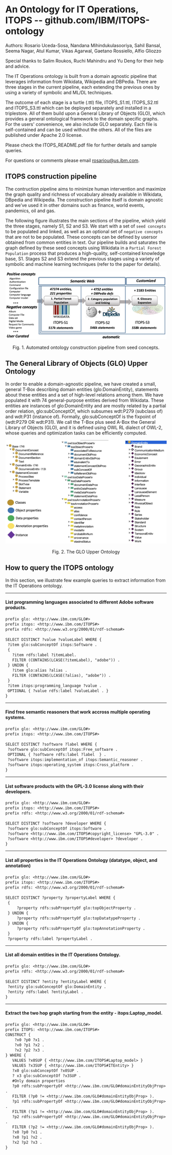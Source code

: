 # An Ontology for IT Operations, ITOPS -- github.com/IBM/ITOPS-ontology
Authors: Rosario Uceda-Sosa, Nandana Mihindukulasooriya, Sahil Bansal, Seema Nagar, Atul Kumar, Vikas Agarwal, Gaetano Rossiello, Alfio Gliozzo 

Special thanks to Salim Roukos, Ruchi Mahindru and Yu Deng for their help and advice. 

The IT Operations ontology is built from a domain agnostic pipeline that leverages information from Wikidata, Wikipedia and DBPedia. There are three stages in the current pipeline, each extending the previous ones by using a variety of symbolic and ML/DL techniques. 

The outcome of each stage is a turtle (.ttl) file, ITOPS_S1.ttl, ITOPS_S2.ttl and ITOPS_S3.ttl which can be deployed separately and installed in a triplestore. All of them build upon a General Library of Objects (GLO), which
provides a general ontological framework to the domain specific graphs. For the users' convenience, we also include GLO separately. Each file is self-contained and can be used without the others. All of the files are published under Apache 2.0 license. 

Please check the ITOPS_README.pdf file for further details and sample queries. 

For questions or comments please email [rosariou@us.ibm.com](mailto:rosariou@us.ibm.com).

## ITOPS construction pipeline
The contruction pipeline aims to minimize human intervention and maximize the graph quality and richness of vocabulary already available in Wikidata, DBpedia and Wikipedia. The construction pipeline itself is domain agnostic and we’ve used it in other domains such as finance, world events, pandemics, oil and gas.

The following figure illustrates the main sections of the pipeline, which yield the three stages,  namely  S1,  S2  and  S3.  We start with a set of `seed concepts` to be populated and linked, as well as an optional set of `negative concepts` that are not to be populated. These concepts can be defined by usersor obtained from common entities in text. Our pipeline builds and saturates the graph defined by these seed concepts using Wikidata in a `Partial Forest Population` process that  produces a high-quality, self-contained knowledge base, S1. Stages S2 and S3 extend the previous stages using a variety of symbolic and machine learning techniques (refer to the paper for details). 

![](images/ITOPSPipeline.jpg)
<p align="center"> Fig. 1. Automated ontology construction pipeline from seed concepts. </p>

## The General Library of Objects (GLO) Upper Ontology
In order to enable a domain-agnostic pipeline, we have created a small, general T-Box describing domain entities (glo:DomainEntity), statements about these entities and a set of high-level relations among them. We have populated it with 74 general-purpose entities derived from Wikidata. These entities are instances of glo:DomainEntity and are mostly related by a partial order relation, glo:subConceptOf, which subsumes wdt:P279 (subclass of) and wdt:P31 (instance of). Formally, glo:subConceptOf is the fixpoint of (wdt:P279 OR wdt:P31). We call the T-Box plus seed A-Box the General Library of Objects (GLO), and it is defined using OWL RL dialect of OWL-2, whose queries and optimization tasks can be efficiently computed.

![](images/GL0_UpperOntology.jpg)
<p align="center"> Fig. 2. The GLO Upper Ontology </p>

## How to query the ITOPS ontology

In this section, we illustrate few example queries to extract information from the IT Operations ontology. 

---
#### List programming languages associated to different Adobe software products.

```sparql
prefix glo: <http://www.ibm.com/GLO#>
prefix itops: <http://www.ibm.com/ITOPS#>
prefix rdfs: <http://www.w3.org/2000/01/rdf-schema#>

SELECT DISTINCT ?value ?valueLabel WHERE {
 ?item glo:subConceptOf itops:Software .
 { 
   ?item rdfs:label ?itemLabel.
   FILTER (CONTAINS(LCASE(?itemLabel), "adobe")) .
 } UNION {
   ?item glo:alias ?alias .
   FILTER (CONTAINS(LCASE(?alias), "adobe")) .
 }
 ?item itops:programming_language ?value .
 OPTIONAL { ?value rdfs:label ?valueLabel . }
}
```
---
#### Find free semantic reasoners that work accross multiple operating systems. 

```sparql
prefix glo: <http://www.ibm.com/GLO#>
prefix itops: <http://www.ibm.com/ITOPS#>

SELECT DISTINCT ?software ?label WHERE {
 ?software glo:subConceptOf itops:Free_software .
 OPTIONAL { ?software rdfs:label ?label  } .
 ?software itops:implementation_of itops:Semantic_reasoner .
 ?software itops:operating_system itops:Cross_platform .
}
```
---
#### List software products with the GPL-3.0 license along with their developers. 

```sparql
prefix glo: <http://www.ibm.com/GLO#>
prefix itops: <http://www.ibm.com/ITOPS#>
prefix rdfs: <http://www.w3.org/2000/01/rdf-schema#>

SELECT DISTINCT ?software ?developer WHERE {
 ?software glo:subConceptOf itops:Software .
 ?software <http://www.ibm.com/ITOPS#copyright_license> "GPL-3.0" .
 ?software <http://www.ibm.com/ITOPS#developer> ?developer .
}
```
---
#### List all properties in the IT Operations Ontology (datatype, object, and annotation)
```sparql
prefix glo: <http://www.ibm.com/GLO#>
prefix itops: <http://www.ibm.com/ITOPS#>
prefix rdfs: <http://www.w3.org/2000/01/rdf-schema#>

SELECT DISTINCT ?property ?propertyLabel WHERE {
 {
     ?property rdfs:subPropertyOf glo:topObjectProperty .
 } UNION {
     ?property rdfs:subPropertyOf glo:topDatatypeProperty .
 } UNION {
     ?property rdfs:subPropertyOf glo:topAnnotationProperty .
 }
 ?property rdfs:label ?propertyLabel .
```
---
#### List all domain entities in the IT Operations Ontology.
```sparql
prefix glo: <http://www.ibm.com/GLO#>
prefix rdfs: <http://www.w3.org/2000/01/rdf-schema#>

SELECT DISTINCT ?entity ?entityLabel WHERE {
 ?entity glo:subConceptOf glo:DomainEntity .
 ?entity rdfs:label ?entityLabel .
} 
```
---
#### Extract the two hop graph starting from the entity - itops:Laptop_model.
```sparql
prefix glo: <http://www.ibm.com/GLO#>
prefix ITOPS: <http://www.ibm.com/ITOPS#>
CONSTRUCT {
    ?x0 ?p0 ?x1 .
    ?x0 ?p1 ?x2 .
    ?x2 ?p2 ?x3 .
} WHERE {
   VALUES ?x0SUP { <http://www.ibm.com/ITOPS#Laptop_model> }
   VALUES ?x3SUP { <http://www.ibm.com/ITOPS#ITEntity> }
   ?x0 glo:subConceptOf ?x0SUP .
   ? x3 glo:subConceptOf ?x3SUP .
   #Only domain properties
   ?p0 rdfs:subPropertyOf <http://www.ibm.com/GLO#domainEntityObjProp> .
   FILTER (?p0 != <http://www.ibm.com/GLO#domainEntityObjProp> ).
   ?p1 rdfs:subPropertyOf <http://www.ibm.com/GLO#domainEntityObjProp> .
   FILTER (?p1 != <http://www.ibm.com/GLO#domainEntityObjProp> ).
   ?p2 rdfs:subPropertyOf <http://www.ibm.com/GLO#domainEntityObjProp> .
   FILTER (?p2 != <http://www.ibm.com/GLO#domainEntityObjProp> ).
   ?x0 ?p0 ?x1 .
   ?x0 ?p1 ?x2 .
   ?x2 ?p2 ?x3 .
}
```


